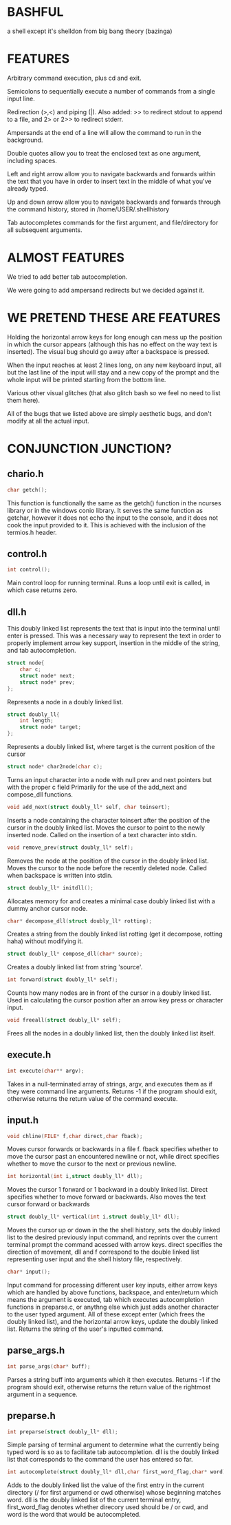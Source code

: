 # BASHFUL

a shell except it's shelldon from big bang theory (bazinga)

# FEATURES

Arbitrary command execution, plus cd and exit.

Semicolons to sequentially execute a number of commands from a single input line.

Redirection (>,<) and piping (|). Also added: >> to redirect stdout to append to a file, and 2> or 2>> to redirect stderr.

Ampersands at the end of a line will allow the command to run in the background.

Double quotes allow you to treat the enclosed text as one argument, including spaces.

Left and right arrow allow you to navigate backwards and forwards within the text that you have in order to insert text in the middle of what you've already typed.

Up and down arrow allow you to navigate backwards and forwards through the command history, stored in /home/USER/.shellhistory

Tab autocompletes commands for the first argument, and file/directory for all subsequent arguments.

# ALMOST FEATURES

We tried to add better tab autocompletion.

We were going to add ampersand redirects but we decided against it.

# WE PRETEND THESE ARE FEATURES

Holding the horizontal arrow keys for long enough can mess up the position in which the cursor appears (although this has no effect on the way text is inserted). The visual bug should go away after a backspace is pressed.

When the input reaches at least 2 lines long, on any new keyboard input, all but the last line of the input will stay and a new copy of the prompt and the whole input will be printed starting from the bottom line. 

Various other visual glitches (that also glitch bash so we feel no need to list them here).

All of the bugs that we listed above are simply aesthetic bugs, and don't modify at all the actual input.

# CONJUNCTION JUNCTION?

## chario.h

```c
char getch();
```

This function is functionally the same as the getch() function in the ncurses library or in the windows conio library.
It serves the same function as getchar, however it does not echo the input to the console, and it does not cook the input provided to it.
This is achieved with the inclusion of the termios.h header.

## control.h

```c
int control();
```

Main control loop for running terminal.
Runs a loop until exit is called, in which case returns zero.

## dll.h
This doubly linked list represents the text that is input into the terminal until enter is pressed. This was a necessary way to represent the text in order to properly implement arrow key support, insertion in the middle of the string, and tab autocompletion. 

```c
struct node{
    char c;
    struct node* next;
    struct node* prev;
};
```

Represents a node in a doubly linked list.

```c
struct doubly_ll{
    int length;
    struct node* target;
};
```

Represents a doubly linked list, where target is the current position of the cursor

```c
struct node* char2node(char c);
```

Turns an input character into a node with null prev and next pointers but with the proper c field
Primarily for the use of the add_next and compose_dll functions. 

```c
void add_next(struct doubly_ll* self, char toinsert);
```

Inserts a node containing the character toinsert after the position of the cursor in the doubly linked list.
Moves the cursor to point to the newly inserted node.
Called on the insertion of a text character into stdin.

```c
void remove_prev(struct doubly_ll* self);
```

Removes the node at the position of the cursor in the doubly linked list.
Moves the cursor to the node before the recently deleted node.
Called when backspace is written into stdin.

```c
struct doubly_ll* initdll();
```

Allocates memory for and creates a minimal case doubly linked list with a dummy anchor cursor node.

```c
char* decompose_dll(struct doubly_ll* rotting);
```

Creates a string from the doubly linked list rotting (get it decompose, rotting haha) without modifying it.

```c
struct doubly_ll* compose_dll(char* source);
```

Creates a doubly linked list from string 'source'.

```c
int forward(struct doubly_ll* self);
```

Counts how many nodes are in front of the cursor in a doubly linked list.
Used in calculating the cursor position after an arrow key press or character input.

```c
void freeall(struct doubly_ll* self);
```

Frees all the nodes in a doubly linked list, then the doubly linked list itself.

## execute.h

```c
int execute(char** argv);
```

Takes in a null-terminated array of strings, argv, and executes them as if they were command line arguments.
Returns -1 if the program should exit, otherwise returns the return value of the command execute.

## input.h

```c
void chline(FILE* f,char direct,char fback);
```

Moves cursor forwards or backwards in a file f.
fback specifies whether to move the cursor past an encountered newline or not, while direct specifies whether to move the cursor to the next or previous newline.

```c
int horizontal(int i,struct doubly_ll* dll);
```

Moves the cursor 1 forward or 1 backward in a doubly linked list. 
Direct specifies whether to move forward or backwards.
Also moves the text cursor forward or backwards

```c
struct doubly_ll* vertical(int i,struct doubly_ll* dll);
```

Moves the cursor up or down in the the shell history, sets the doubly linked list to the desired previously input command, and reprints over the current terminal prompt the command acessed with arrow keys.
direct specifies the direction of movement, dll and f correspond to the double linked list representing user input and the shell history file, respectively.

```c
char* input();
```

Input command for processing different user key inputs, either arrow keys which are handled by above functions, backspace, and enter/return which means the argument is executed, tab which executes autocompletion functions in preparse.c, or anythng else which just adds another character to the user typed argument. All of these except enter (which frees the doubly linked list), and the horizontal arrow keys, update the doubly linked list.
Returns the string of the user's inputted command.

## parse_args.h

```c
int parse_args(char* buff);
```

Parses a string buff into arguments which it then executes.
Returns -1 if the program should exit, otherwise returns the return value of the rightmost argument in a sequence.

## preparse.h

```c
int preparse(struct doubly_ll* dll);
```

Simple parsing of terminal argument to determine what the currently being typed word is so as to facilitate tab autocompletion.
dll is the doubly linked list that corresponds to the command the user has entered so far.

```c
int autocomplete(struct doubly_ll* dll,char first_word_flag,char* word);
```

Adds to the doubly linked list the value of the first entry in the current directory (/ for first argumend or cwd otherwise) whose beginning matches word.
dll is the doubly linked list of the current terminal entry, first_word_flag denotes whether direcory used should be / or cwd, and word is the word that would be autocompleted.
